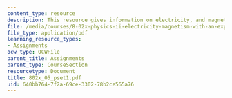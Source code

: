 ```yaml
---
content_type: resource
description: This resource gives information on electricity, and magnetism.
file: /media/courses/8-02x-physics-ii-electricity-magnetism-with-an-experimental-focus-spring-2005/640bb7647f2a69ce330278b2ce565a76_802x_05_pset1.pdf
file_type: application/pdf
learning_resource_types:
- Assignments
ocw_type: OCWFile
parent_title: Assignments
parent_type: CourseSection
resourcetype: Document
title: 802x_05_pset1.pdf
uid: 640bb764-7f2a-69ce-3302-78b2ce565a76
---
```

